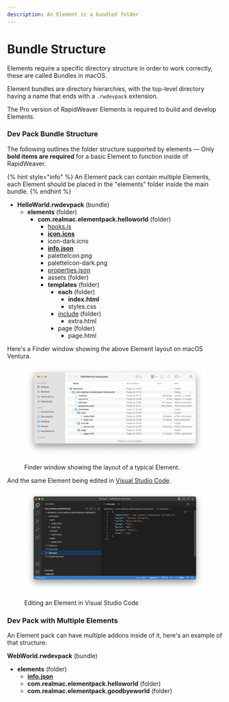 ```yaml
---
description: An Element is a bundled folder
---
```


# Bundle Structure

Elements require a specific directory structure in order to work correctly, these are called Bundles in macOS.

Element bundles are directory hierarchies, with the top-level directory having a name that ends with a `.rwdevpack` extension.

The Pro version of RapidWeaver Elements is required to build and develop Elements.

### Dev Pack Bundle Structure

The following outlines the folder structure supported by elements — Only **bold items are required** for a basic Element to function inside of RapidWeaver.

{% hint style="info" %}
An Element pack can contain multiple Elements, each Element should be placed in the "elements" folder inside the main bundle.
{% endhint %}

* **HelloWorld.rwdevpack** (bundle)
  * **elements** (folder)
    * **com.realmac.elementpack.helloworld** (folder)
      * [hooks.js](bundle-structure/hooks.md)
      * [**icon.icns**](bundle-structure/icons.md)
      * icon-dark.icns
      * [**info.json**](bundle-structure/info.json.md)
      * paletteIcon.png
      * paletteIcon-dark.png
      * [properties.json](../template-language/bundle-structure/properties.md)
      * assets (folder)
      * **templates** (folder)
        * **each** (folder)
          * **index.html**
          * styles.css
        * [include](bundle-structure/include.md) (folder)
          * extra.html
        * page (folder)
          * page.html

Here's a Finder window showing the above Element layout on macOS Ventura.

<figure><img src="../.gitbook/assets/CleanShot 2023-05-31 at 14.08.03@2x.png" alt=""><figcaption><p>Finder window showing the layout of a typical Element.</p></figcaption></figure>

And the same Element being edited in [Visual Studio Code](https://code.visualstudio.com).

<figure><img src="../.gitbook/assets/CleanShot 2023-05-31 at 14.26.45@2x.png" alt=""><figcaption><p>Editing an Element in Visual Studio Code</p></figcaption></figure>

### Dev Pack with Multiple Elements

An Element pack can have multiple addons inside of it, here's an example of that structure:

**WebWorld.rwdevpack** (bundle)

* **elements** (folder)
  * [**info.json**](bundle-structure/info.json.md)
  * **com.realmac.elementpack.helloworld** (folder)
  * **com.realmac.elementpack.goodbyeworld** (folder)

